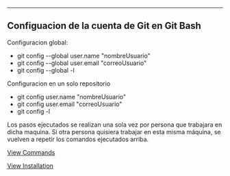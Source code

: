 -------------------------------------------------------------------------
Configuacion de la cuenta de Git en Git Bash
-------------------------------------------------------------------------
Configuracion global:
- git config --global user.name "nombreUsuario"
- git config --global user.email "correoUsuario"
- git config --global -l

Configuracion en un solo repositorio
- git config user.name "nombreUsuario"
- git config user.email "correoUsuario"
- git config -l

Los pasos ejecutados se realizan una sola vez por persona que trabajara en dicha maquina.
Si otra persona quisiera trabajar en esta misma máquina, se vuelven a repetir los comandos ejecutados arriba.

[View Commands](Commands.md)

[View Installation](Installation.md)